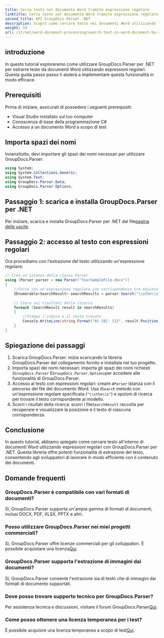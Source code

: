 ```yaml
---
title: Cerca testo nel documento Word tramite espressione regolare
linktitle: Cerca testo nel documento Word tramite espressione regolare
second_title: API GroupDocs.Parser .NET
description: Scopri come cercare testo nei documenti Word utilizzando le espressioni regolari con GroupDocs.Parser per .NET. Estrai contenuti specifici in modo efficiente.
weight: 19
url: /it/net/word-document-processing/search-text-in-word-document-by-regular-expression/
---
```

## introduzione
In questo tutorial esploreremo come utilizzare GroupDocs.Parser per .NET per estrarre testo da documenti Word utilizzando espressioni regolari. Questa guida passo passo ti aiuterà a implementare questa funzionalità in modo efficace.
## Prerequisiti
Prima di iniziare, assicurati di possedere i seguenti prerequisiti:
- Visual Studio installato sul tuo computer
- Conoscenza di base della programmazione C#
- Accesso a un documento Word a scopo di test

## Importa spazi dei nomi
Innanzitutto, devi importare gli spazi dei nomi necessari per utilizzare GroupDocs.Parser:
```csharp
using System;
using System.Collections.Generic;
using System.Text;
using GroupDocs.Parser.Data;
using GroupDocs.Parser.Options;
```
## Passaggio 1: scarica e installa GroupDocs.Parser per .NET
 Per iniziare, scarica e installa GroupDocs.Parser per .NET dal file[pagina delle uscite](https://releases.groupdocs.com/parser/net/).
## Passaggio 2: accesso al testo con espressioni regolari
Ora procediamo con l'estrazione del testo utilizzando un'espressione regolare:
```csharp
// Crea un'istanza della classe Parser
using (Parser parser = new Parser("YourSampleFile.docx"))
{
    //Cerca con un'espressione regolare con corrispondenza tra maiuscole e minuscole
    IEnumerable<SearchResult> searchResults = parser.Search("\\sthe\\s", new SearchOptions(true, false, true));
    
    // Itera sui risultati della ricerca
    foreach (SearchResult result in searchResults)
    {
        //Stampa l'indice e il testo trovato
        Console.WriteLine(string.Format("At {0}: {1}", result.Position, result.Text));
    }
}
```
## Spiegazione dei passaggi
1. Scarica GroupDocs.Parser: inizia scaricando la libreria GroupDocs.Parser dal collegamento fornito e installala nel tuo progetto.
2. Importa spazi dei nomi necessari: importa gli spazi dei nomi richiesti (`GroupDocs.Parser` E`GroupDocs.Parser.Options`per accedere alle funzionalità di GroupDocs.Parser.
3.  Accesso al testo con espressioni regolari: creare a`Parser` istanza con il percorso del file del documento Word. Usa il`Search` metodo con un'espressione regolare specificata (`"\\sthe\\s"`) e opzioni di ricerca per trovare il testo corrispondente al modello.
4.  Scorri i risultati della ricerca: scorri i file`SearchResult` raccolta per recuperare e visualizzare la posizione e il testo di ciascuna corrispondenza.

## Conclusione
In questo tutorial, abbiamo spiegato come cercare testo all'interno di documenti Word utilizzando espressioni regolari con GroupDocs.Parser per .NET. Questa libreria offre potenti funzionalità di estrazione del testo, consentendo agli sviluppatori di lavorare in modo efficiente con il contenuto dei documenti.

## Domande frequenti
### GroupDocs.Parser è compatibile con vari formati di documenti?
Sì, GroupDocs.Parser supporta un'ampia gamma di formati di documenti, inclusi DOCX, PDF, XLSX, PPTX e altri.
### Posso utilizzare GroupDocs.Parser nei miei progetti commerciali?
 Sì, GroupDocs.Parser offre licenze commerciali per gli sviluppatori. È possibile acquistare una licenza[Qui](https://purchase.groupdocs.com/buy).
### GroupDocs.Parser supporta l'estrazione di immagini dai documenti?
Sì, GroupDocs.Parser consente l'estrazione sia di testo che di immagini dai formati di documento supportati.
### Dove posso trovare supporto tecnico per GroupDocs.Parser?
 Per assistenza tecnica e discussioni, visitare il forum GroupDocs.Parser[Qui](https://forum.groupdocs.com/c/parser/17).
### Come posso ottenere una licenza temporanea per i test?
 È possibile acquisire una licenza temporanea a scopo di test[Qui](https://purchase.groupdocs.com/temporary-license/).